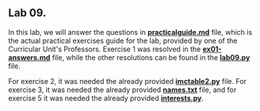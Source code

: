 ## Lab 09.



In this lab, we will answer the questions in **[practicalguide.md](https://github.com/alexandradecarvalho/programming-fundamentals/blob/main/practical-classes/lab09/practicalguide.md)** file, which is the actual practical exercises guide for the lab, provided by one of the Curricular Unit's Professors. Exercise 1 was resolved in the **[ex01-answers.md](https://github.com/alexandradecarvalho/programming-fundamentals/blob/main/practical-classes/lab09/ex01-answers.md)** file, while the other resolutions can be found in the **[lab09.py](https://github.com/alexandradecarvalho/programming-fundamentals/blob/main/practical-classes/lab09/lab09.py)** file.



For exercise 2, it was needed the already provided **[imctable2.py](https://github.com/alexandradecarvalho/programming-fundamentals/blob/main/practical-classes/lab09/imctable2.py)** file. For exercise 3, it was needed the already provided [**names.txt**](https://github.com/alexandradecarvalho/programming-fundamentals/blob/main/practical-classes/lab09/names.txt) file, and for exercise 5 it was needed the already provided **[interests.py](https://github.com/alexandradecarvalho/programming-fundamentals/blob/main/practical-classes/lab09/interests.py)**.

